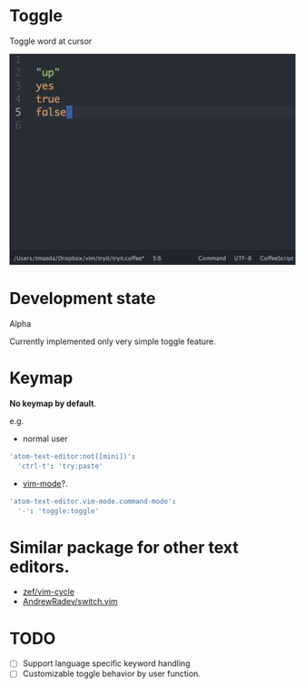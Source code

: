 # Toggle

Toggle word at cursor

![gif](https://raw.githubusercontent.com/t9md/t9md/846644d6d84621ec8d2b2405d1b0059c9a357714/img/atom-toggle.gif)

# Development state

Alpha

Currently implemented only very simple toggle feature.

# Keymap

**No keymap by default**.

e.g.

* normal user

```coffeescript
'atom-text-editor:not([mini])':
  'ctrl-t': 'try:paste'
```

* [vim-mode](https://atom.io/packages/vim-mode)?.

```coffeescript
'atom-text-editor.vim-mode.command-mode':
  '-': 'toggle:toggle'
```


# Similar package for other text editors.

* [zef/vim-cycle](https://github.com/zef/vim-cycle)
* [AndrewRadev/switch.vim](https://github.com/AndrewRadev/switch.vim)

# TODO
* [ ] Support language specific keyword handling
* [ ] Customizable toggle behavior by user function.
